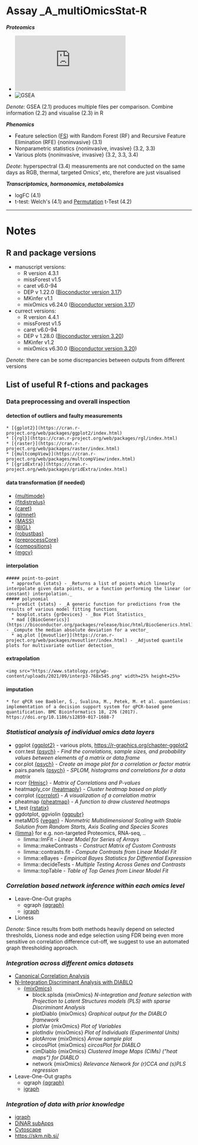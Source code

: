 Assay _A_multiOmicsStat-R
=========================

***Proteomics***
- ![DEP](https://bioconductor.org/packages/release/bioc/html/DEP.html)
- ![GSEA](https://www.gsea-msigdb.org/gsea/index.jsp)

*Denote:* GSEA (2.1) produces multiple files per comparison. Combine information (2.2) and visualise (2.3) in R

***Phenomics***
- Feature selection ([FS](https://github.com/topepo/caret/)) with Random Forest (RF) and Recursive Feature Elimination (RFE) {noninvasive} (3.1)
- Nonparametric statistics {noninvasive, invasive} (3.2, 3.3)
- Various plots {noninvasive, invasive} (3.2, 3.3, 3.4)

*Deote*: hyperspectral (3.4) measurements are not conducted on the same days as RGB, thermal, targeted Omics', etc, therefore are just visualised

***Transcriptomics, hormonomics, metabolomics***
- logFC (4.1)
- t-test: Welch's (4.1) and [Permutation](https://github.com/stamats/MKinfer) t-Test (4.2)


___
# Notes
## R and package versions
- manuscript versions:
    * R version 4.3.1
    * missForest v1.5
    * caret v6.0-94
    * DEP v 1.22.0 ([Bioconductor version 3.17](https://bioconductor.org/packages/3.17/BiocViews.html#___Software))
    * MKinfer v1.1
    * mixOmics v6.24.0 ([Bioconductor version 3.17](https://bioconductor.org/packages/3.17/BiocViews.html#___Software))
- currect versions:
    * R version 4.4.1
    * missForest v1.5
    * caret v6.0-94
    * DEP v 1.28.0 ([Bioconductor version 3.20](https://bioconductor.org/packages/3.20/BiocViews.html#___Software))
    * MKinfer v1.2
    * mixOmics v6.30.0 ([Bioconductor version 3.20](https://bioconductor.org/packages/3.20/BiocViews.html#___Software))

*Denote*: there can be some discrepancies between outputs from different versions

## List of useful R f-ctions and packages
### Data preprocessing and overall inspection
  #### detection of outliers and faulty measurements

    * [{gplot2}](https://cran.r-project.org/web/packages/ggplot2/index.html)
    * [{rgl}](https://cran.r-project.org/web/packages/rgl/index.html)
    * [{raster}](https://cran.r-project.org/web/packages/raster/index.html)
    * [{multcompView}](https://cran.r-project.org/web/packages/multcompView/index.html)
    * [{gridExtra}](https://cran.r-project.org/web/packages/gridExtra/index.html)

  #### data transformation (if needed)
 - [{multimode}](https://cran.r-project.org/web/packages/multimode/index.html)
  - [{fitdistrplus}](https://cran.r-project.org/web/packages/fitdistrplus/index.html)
  - [{caret}](https://cran.r-project.org/web/packages/caret/index.html)
  - [{glmnet}](https://cran.r-project.org/web/packages/glmnet/index.html)
  - [{MASS}](https://cran.r-project.org/web/packages/MASS/index.html)
  - [{BIGL}](https://cran.r-project.org/web/packages/BIGL/index.html)
  - [{robustbas}](https://cran.r-project.org/web/packages/robustbase/index.html)
  - [{preprocessCore}](https://www.bioconductor.org/packages/release/bioc/html/preprocessCore.html)
  - [{compositions}](https://cran.r-project.org/web/packages/compositions/index.html)
  - [{mgcv}](https://cran.r-project.org/web/packages/mgcv/index.html)

  #### interpolation
    ##### point-to-point
      * approxfun {stats} - _Returns a list of points which linearly interpolate given data points, or a function performing the linear (or constant) interpolation._
    ##### polynomial
      * predict {stats} - _A generic function for predictions from the results of various model fitting functions_
      * boxplot.stats {grDevices} - _Box Plot Statistics_
      * mad [{BiocGenerics}](https://bioconductor.org/packages/release/bioc/html/BiocGenerics.html) - _Compute the median absolute deviation for a vector_
      * aq.plot [{mvoutlier}](https://cran.r-project.org/web/packages/mvoutlier/index.html) - _Adjusted quantile plots for multivariate outlier detection_
  #### extrapolation
  
    <img src="https://www.statology.org/wp-content/uploads/2021/09/interp3-768x545.png" width=25% height=25%>
  #### imputation
    * for qPCR see Baebler, Š., Svalina, M., Petek, M. et al. quantGenius: implementation of a decision support system for qPCR-based gene quantification. BMC Bioinformatics 18, 276 (2017). https://doi.org/10.1186/s12859-017-1688-7
  
### ***Statistical analysis of individual omics data layers***
   * ggplot [{ggplot2}](https://cran.r-project.org/web/packages/ggplot2/index.html) - various plots, <https://r-graphics.org/chapter-ggplot2>
   * corr.test [{psych}](https://cran.r-project.org/web/packages/psych/index.html) - _Find the correlations, sample sizes, and probability values between elements of a matrix or data.frame_
   * cor.plot [{psych}](https://cran.r-project.org/web/packages/psych/index.html) - _Create an image plot for a correlation or factor matrix_
   * pairs.panels [{psych}](https://cran.r-project.org/web/packages/psych/index.html) - _SPLOM, histograms and correlations for a data matrix_
   * rcorr [{Hmisc}](https://cran.r-project.org/web/packages/Hmisc/index.html) - _Matrix of Correlations and P-values_
   * heatmaply_cor [{heatmaply}](https://cran.r-project.org/web/packages/heatmaply/index.html) - _Cluster heatmap based on plotly_
   * corrplot [{corrplot}](https://cran.r-project.org/web/packages/corrplot/index.html) - _A visualization of a correlation matrix_
   * pheatmap [{pheatmap}](https://cran.r-project.org/web/packages/pheatmap/index.html) - _A function to draw clustered heatmaps_
   * t_test [{rstatix}](https://cran.r-project.org/web/packages/rstatix/index.html)
   * ggdotplot, ggviolin [{ggpubr}](https://cran.r-project.org/web/packages/ggpubr/index.html)
   * metaMDS [{vegan}](https://cran.r-project.org/web/packages/vegan/index.html) - _Nonmetric Multidimensional Scaling with Stable Solution from Random Starts, Axis Scaling and Species Scores_
   * [{limma}](https://bioconductor.org/packages/release/bioc/html/limma.html) for e.g. non-targeted Proteomics, RNA-seq, ..
     * limma::lmFit - _Linear Model for Series of Arrays_
     * limma::makeContrasts - _Construct Matrix of Custom Contrasts_
     * limma::contrasts.fit - _Compute Contrasts from Linear Model Fit_
     * limma::eBayes - _Empirical Bayes Statistics for Differential Expression_
     * limma::decideTests - _Multiple Testing Across Genes and Contrasts_
     * limma::topTable - _Table of Top Genes from Linear Model Fit_
### ***Correlation based network inference within each omics level***
   * Leave-One-Out graphs
     * qgraph [{qgraph}](https://cran.r-project.org/web/packages/qgraph/)
     * [igraph](https://igraph.org/r/)
   * Lioness
   
   *Denote:* Since results from both methods heavily depend on selected thresholds, Lioness node and edge selection using FDR being even more sensitive on correlation difference cut-off, we suggest to use an automated graph thresholding approach.

### ***Integration across different omics datasets***
 * [Canonical Correlation Analysis](https://mixomics.org/methods/)
 * [N-Integration Discriminant Analysis with DIABLO](https://mixomics.org/mixDIABLO/)  
   * [{mixOmics}](http://www.bioconductor.org/packages/release/bioc/html/mixOmics.html)
     * block.splsda {mixOmics} _N-integration and feature selection with Projection to Latent Structures models (PLS) with sparse Discriminant Analysis_
     * plotDiablo {mixOmics} _Graphical output for the DIABLO framework_
     * plotVar {mixOmics} _Plot of Variables_
     * plotIndiv {mixOmics} _Plot of Individuals (Experimental Units)_
     * plotArrow {mixOmics} _Arrow sample plot_
     * circosPlot {mixOmics} _circosPlot for DIABLO_
     * cimDiablo {mixOmics} _Clustered Image Maps (CIMs) ("heat maps") for DIABLO_
     * network {mixOmics} _Relevance Network for (r)CCA and (s)PLS regression_
 * Leave-One-Out graphs
   * qgraph [{qgraph}](https://cran.r-project.org/web/packages/qgraph/)
   * [igraph](https://igraph.org/r/)
### ***Integration of data with prior knowledge***
   * [igraph](https://igraph.org/r/)
   * [DiNAR subApps](https://github.com/NIB-SI/DiNAR/tree/master/subApps)
   * [Cytoscape](https://cytoscape.org/)
   * <https://skm.nib.si/>

